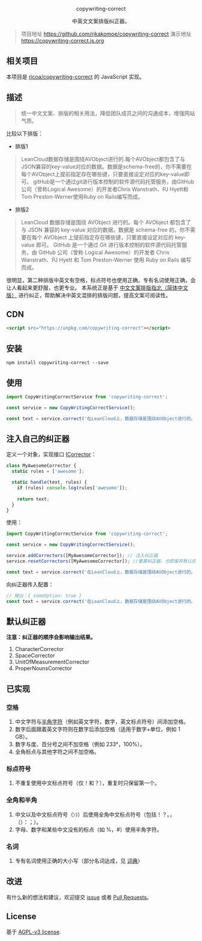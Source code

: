 <p align="center">
copywriting-correct
</a>

<p align="center">中英文文案排版纠正器。</p>

> 项目地址 https://github.com/rikakomoe/copywriting-correct
演示地址 https://copywriting-correct.js.org

## 相关项目

本项目是 [ricoa/copywriting-correct](https://github.com/ricoa/copywriting-correct) 的 JavaScript 实现。

## 描述

> 统一中文文案、排版的相关用法，降低团队成员之间的沟通成本，增强网站气质。
 
比较以下排版：
* 排版1
>LeanCloud数据存储是围绕AVObject进行的.每个AVObject都包含了与JSON兼容的key-value对应的数据。数据是schema-free的，你不需要在每个AVObject上提前指定存在哪些键，只要直接设定对应的key-value即可。
gitHub是一个通过git进行版本控制的软件源代码托管服务，由GitHub公司（曾称Logical Awesome）的开发者Chris Wanstrath、PJ Hyett和Tom Preston-Werner使用Ruby on Rails编写而成。

* 排版2
>LeanCloud 数据存储是围绕 AVObject 进行的。每个 AVObject 都包含了与 JSON 兼容的 key-value 对应的数据。数据是 schema-free 的，你不需要在每个 AVObject 上提前指定存在哪些键，只要直接设定对应的 key-value 即可。
GitHub 是一个通过 Git 进行版本控制的软件源代码托管服务，由 GitHub 公司（曾称 Logical Awesome）的开发者 Chris Wanstrath、PJ Hyett 和 Tom Preston-Werner 使用 Ruby on Rails 编写而成。

很明显，第二种排版中英文有空格，标点符号也使用正确，专有名词使用正确，会让人看起来更舒服，也更专业。
本系统正是基于 [中文文案排版指北（简体中文版）](https://github.com/mzlogin/chinese-copywriting-guidelines) 进行纠正，帮助解决中英文混排的排版问题，提高文案可阅读性。

## CDN

```html
<script src="https://unpkg.com/copywriting-correct"></script>
```

## 安装

```
npm install copywriting-correct --save
```

## 使用

```javascript
import CopyWritingCorrectService from 'copywriting-correct';

const service = new CopyWritingCorrectService();

const text = service.correct('在LeanCloud上，数据存储是围绕AVObject进行的。');
```

## 注入自己的纠正器

定义一个对象，实现接口 [ICorrector](https://github.com/rikakomoe/copywriting-correct/tree/master/@types/correctors/Interfaces/ICorrector.d.ts)：

```javascript
class MyAwesomeCorrector {
  static rules = ['awesome'];

  static handle(text, rules) {
    if (rules) console.log(rules['awesome']);
    
    return text;
  }
}
```

使用：

```javascript
import CopyWritingCorrectService from 'copywriting-correct';

const service = new CopyWritingCorrectService();

service.addCorrectors([MyAwesomeCorrector]); // 注入纠正器
service.resetCorrectors([MyAwesomeCorrector]); //重置纠正器，也即废弃默认的纠正器

const text = service.correct('在LeanCloud上，数据存储是围绕AVObject进行的。');

```

向纠正器传入配置：

```javascript
// 输出：{ someOption: true }
const text = service.correct('在LeanCloud上，数据存储是围绕AVObject进行的。', { awesome: { someOption: true } });
```


## 默认纠正器

**注意：纠正器的顺序会影响输出结果。**

1. CharacterCorrector
2. SpaceCorrector
3. UnitOfMeasurementCorrector
4. ProperNounsCorrector

## 已实现

### 空格

1. 中文字符与[半角字符](http://zh.wikipedia.org/wiki/%E5%85%A8%E5%BD%A2%E5%92%8C%E5%8D%8A%E5%BD%A2)（例如英文字符，数字，英文标点符号）间添加空格。
2. 数字后面跟着英文字符则在数字后添加空格（适用于数字+单位，例如 1 GB）。
3. 数字与度、百分号之间不加空格（例如 233°，100%）。
3. 全角标点与其他字符之间不加空格。

### 标点符号

1. 不重复使用中文标点符号（仅！和？），重复时只保留第一个。

### 全角和半角

1. 中文以及中文标点符号（```）》```）后使用全角中文标点符号（包括！？。，（）：；）。
2. 字母、数字和某些中文没有的标点（如 %，#）使用半角字符。

### 名词

1. 专有名词使用正确的大小写（部分名词达成，见 [词典](https://github.com/NauxLiu/auto-correct/blob/afb60f8685a205adfe33ee342c98cc3e20d33c9e/dicts.php)）

## 改进

有什么新的想法和建议，欢迎提交 [issue](https://github.com/rikakomoe/copywriting-correct/issues) 或者 [Pull Requests](https://github.com/rikakomoe/copywriting-correct/pulls)。

## License

基于 [AGPL-v3 license](https://www.gnu.org/licenses/agpl-3.0.zh-cn.html).
